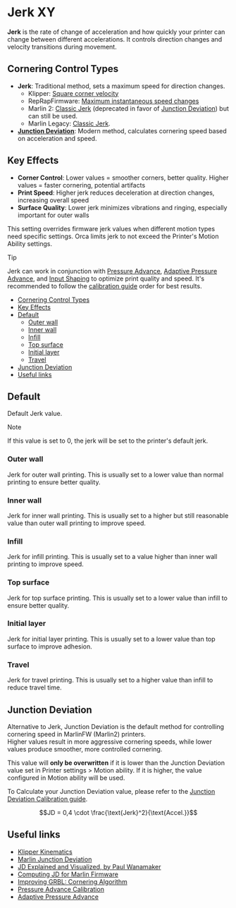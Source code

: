# Jerk XY

**Jerk** is the rate of change of acceleration and how quickly your printer can change between different accelerations. It controls direction changes and velocity transitions during movement.

## Cornering Control Types

- **Jerk**: Traditional method, sets a maximum speed for direction changes.
  - Klipper: [Square corner velocity](https://www.klipper3d.org/Config_Reference.html#printer)
  - RepRapFirmware: [Maximum instantaneous speed changes](https://docs.duet3d.com/User_manual/Reference/Gcodes#m566-set-allowable-instantaneous-speed-change)
  - Marlin 2: [Classic Jerk](https://marlinfw.org/docs/configuration/configuration.html#jerk-) (deprecated in favor of [Junction Deviation](https://marlinfw.org/docs/configuration/configuration.html#junction-deviation-)) but can still be used.
  - Marlin Legacy: [Classic Jerk](https://marlinfw.org/docs/configuration/configuration.html#jerk-).
- **[Junction Deviation](#junction-deviation)**: Modern method, calculates cornering speed based on acceleration and speed.

## Key Effects

- **Corner Control**: Lower values = smoother corners, better quality. Higher values = faster cornering, potential artifacts
- **Print Speed**: Higher jerk reduces deceleration at direction changes, increasing overall speed
- **Surface Quality**: Lower jerk minimizes vibrations and ringing, especially important for outer walls

This setting overrides firmware jerk values when different motion types need specific settings. Orca limits jerk to not exceed the Printer's Motion Ability settings.

> [!TIP]
> Jerk can work in conjunction with [Pressure Advance](pressure-advance-calib), [Adaptive Pressure Advance](adaptive-pressure-advance-calib), and [Input Shaping](input-shaping-calib) to optimize print quality and speed.
> It's recommended to follow the [calibration guide](calibration) order for best results.

- [Cornering Control Types](#cornering-control-types)
- [Key Effects](#key-effects)
- [Default](#default)
  - [Outer wall](#outer-wall)
  - [Inner wall](#inner-wall)
  - [Infill](#infill)
  - [Top surface](#top-surface)
  - [Initial layer](#initial-layer)
  - [Travel](#travel)
- [Junction Deviation](#junction-deviation)
- [Useful links](#useful-links)

## Default

Default Jerk value.

> [!NOTE]
> If this value is set to 0, the jerk will be set to the printer's default jerk.

### Outer wall

Jerk for outer wall printing. This is usually set to a lower value than normal printing to ensure better quality.

### Inner wall

Jerk for inner wall printing. This is usually set to a higher but still reasonable value than outer wall printing to improve speed.

### Infill

Jerk for infill printing. This is usually set to a value higher than inner wall printing to improve speed.

### Top surface

Jerk for top surface printing. This is usually set to a lower value than infill to ensure better quality.

### Initial layer

Jerk for initial layer printing. This is usually set to a lower value than top surface to improve adhesion.

### Travel

Jerk for travel printing. This is usually set to a higher value than infill to reduce travel time.

## Junction Deviation

Alternative to Jerk, Junction Deviation is the default method for controlling cornering speed in MarlinFW (Marlin2) printers.  
Higher values result in more aggressive cornering speeds, while lower values produce smoother, more controlled cornering.

This value will **only be overwritten** if it is lower than the Junction Deviation value set in Printer settings > Motion ability. If it is higher, the value configured in Motion ability will be used.

To Calculate your Junction Deviation value, please refer to the [Junction Deviation Calibration guide](cornering-calib#junction-deviation).

```math
JD = 0,4 \cdot \frac{\text{Jerk}^2}{\text{Accel.}}
```

## Useful links

- [Klipper Kinematics](https://www.klipper3d.org/Kinematics.html?h=accelerat#acceleration)
- [Marlin Junction Deviation](https://marlinfw.org/docs/configuration/configuration.html#junction-deviation-)
- [JD Explained and Visualized, by Paul Wanamaker](https://reprap.org/forum/read.php?1,739819)
- [Computing JD for Marlin Firmware](https://blog.kyneticcnc.com/2018/10/computing-junction-deviation-for-marlin.html)
- [Improving GRBL: Cornering Algorithm](https://onehossshay.wordpress.com/2011/09/24/improving_grbl_cornering_algorithm/)
- [Pressure Advance Calibration](pressure-advance-calib)
- [Adaptive Pressure Advance](adaptive-pressure-advance-calib)
